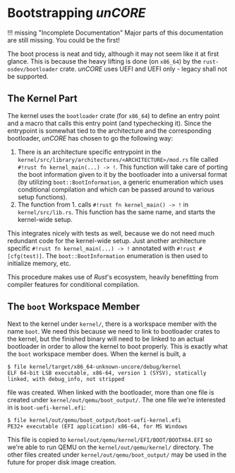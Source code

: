 # Bootstrapping _unCORE_

!!! missing "Incomplete Documentation"
    Major parts of this documentation are still missing. You could be the first!

The boot process is neat and tidy, although it may not seem like it at first glance. This is because the heavy lifting is done (on `x86_64`) by the `rust-osdev/bootloader` crate. _unCORE_ uses UEFI and UEFI only - legacy shall not be supported.

## The Kernel Part

The kernel uses the `bootloader` crate (for `x86_64`) to define an entry point and a macro that calls this entry point (and typechecking it). Since the entrypoint is somewhat tied to the architecture and the corresponding bootloader, _unCORE_ has chosen to go the following way:

1. There is an architecture specific entrypoint in the `kernel/src/library/architectures/<ARCHITECTURE>/mod.rs` file called `#!rust fn kernel_main(...) -> !`. This function will take care of porting the boot information given to it by the bootloader into a universal format (by utilizing `boot::BootInformation`, a generic enumeration which uses conditional compilation and which can be passed around to various setup functions).
2. The function from 1. calls `#!rust fn kernel_main() -> !` in `kernel/src/lib.rs`. This function has the same name, and starts the kernel-wide setup.

This integrates nicely with tests as well, because we do not need much redundant code for the kernel-wide setup. Just another architecture specific `#!rust fn kernel_main(...) -> !` annotated with `#!rust #[cfg(test)]`. The `boot::BootInformation` enumeration is then used to initialize memory, etc.

This procedure makes use of _Rust_'s ecosystem, heavily benefitting from compiler features for conditional compilation.

## The `boot` Workspace Member

Next to the kernel under `kernel/`, there is a workspace member with the name `boot`. We need this because we need to link to bootloader crates to the kernel, but the finished binary will need to be linked to an actual bootloader in order to allow the kernel to boot properly. This is exactly what the `boot` workspace member does. When the kernel is built, a

``` CONSOLE
$ file kernel/target/x86_64-unknown-uncore/debug/kernel
ELF 64-bit LSB executable, x86-64, version 1 (SYSV), statically linked, with debug_info, not stripped
```

file was created. When linked with the bootloader, more than one file is created under `kernel/out/qemu/boot_output/`. The one file we're interested in is `boot-uefi-kernel.efi`:

``` CONSOLE
$ file kernel/out/qemu/boot_output/boot-uefi-kernel.efi
PE32+ executable (EFI application) x86-64, for MS Windows
```

This file is copied to `kernel/out/qemu/kernel/EFI/BOOT/BOOTX64.EFI` so we're able to run QEMU on the `kernel/out/qemu/kernel/` directory. The other files created under `kernel/out/qemu/boot_output/` may be used in the future for proper disk image creation.

[//]: # (Links)
